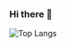 ### Hi there 👋

![Top Langs](https://github-readme-stats.vercel.app/api/top-langs/?username=mek97&hide=html&layout=compact&show_icons=true&title_color=fff&icon_color=79ff97&text_color=9f9f9f&bg_color=151515&align=right)

<!--
**mek97/mek97** is a ✨ _special_ ✨ repository because its `README.md` (this file) appears on your GitHub profile.

Here are some ideas to get you started:

- 🔭 I’m currently working on ...
- 🌱 I’m currently learning ...
- 👯 I’m looking to collaborate on ...
- 🤔 I’m looking for help with ...
- 💬 Ask me about ...
- 📫 How to reach me: ...
- 😄 Pronouns: ...
- ⚡ Fun fact: ...
-->
